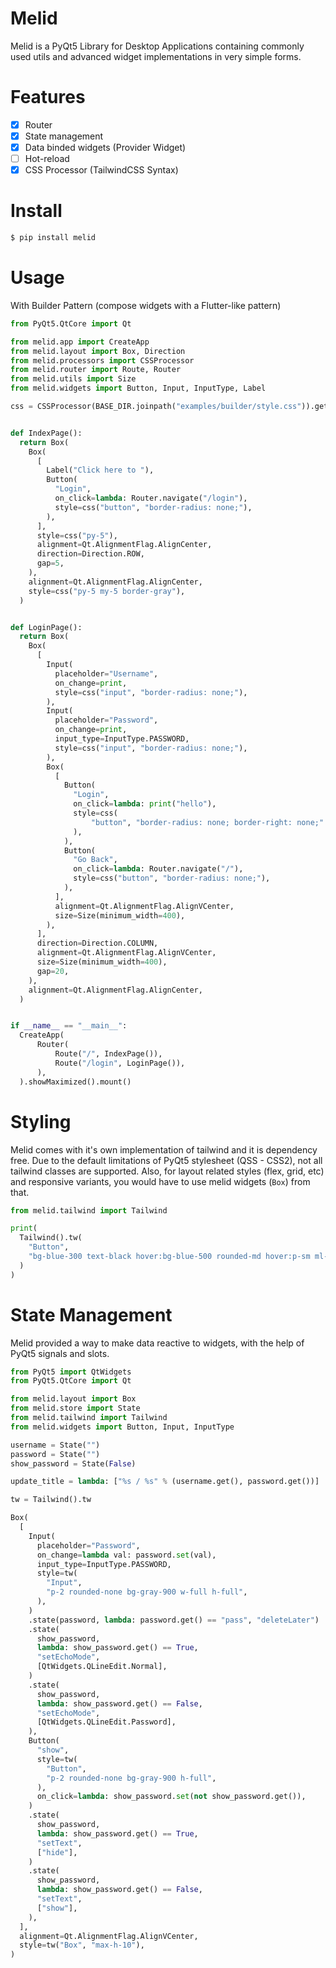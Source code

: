 # Melid

Melid is a PyQt5 Library for Desktop Applications containing commonly used utils and advanced widget implementations in very simple forms.

# Features

- [x] Router
- [x] State management
- [x] Data binded widgets (Provider Widget)
- [ ] Hot-reload
- [x] CSS Processor (TailwindCSS Syntax)

# Install

```sh
$ pip install melid
```

# Usage

With Builder Pattern (compose widgets with a Flutter-like pattern)

```python
from PyQt5.QtCore import Qt

from melid.app import CreateApp
from melid.layout import Box, Direction
from melid.processors import CSSProcessor
from melid.router import Route, Router
from melid.utils import Size
from melid.widgets import Button, Input, InputType, Label

css = CSSProcessor(BASE_DIR.joinpath("examples/builder/style.css")).get


def IndexPage():
  return Box(
    Box(
      [
        Label("Click here to "),
        Button(
          "Login",
          on_click=lambda: Router.navigate("/login"),
          style=css("button", "border-radius: none;"),
        ),
      ],
      style=css("py-5"),
      alignment=Qt.AlignmentFlag.AlignCenter,
      direction=Direction.ROW,
      gap=5,
    ),
    alignment=Qt.AlignmentFlag.AlignCenter,
    style=css("py-5 my-5 border-gray"),
  )


def LoginPage():
  return Box(
    Box(
      [
        Input(
          placeholder="Username",
          on_change=print,
          style=css("input", "border-radius: none;"),
        ),
        Input(
          placeholder="Password",
          on_change=print,
          input_type=InputType.PASSWORD,
          style=css("input", "border-radius: none;"),
        ),
        Box(
          [
            Button(
              "Login",
              on_click=lambda: print("hello"),
              style=css(
                  "button", "border-radius: none; border-right: none;"
              ),
            ),
            Button(
              "Go Back",
              on_click=lambda: Router.navigate("/"),
              style=css("button", "border-radius: none;"),
            ),
          ],
          alignment=Qt.AlignmentFlag.AlignVCenter,
          size=Size(minimum_width=400),
        ),
      ],
      direction=Direction.COLUMN,
      alignment=Qt.AlignmentFlag.AlignVCenter,
      size=Size(minimum_width=400),
      gap=20,
    ),
    alignment=Qt.AlignmentFlag.AlignCenter,
  )


if __name__ == "__main__":
  CreateApp(
      Router(
          Route("/", IndexPage()),
          Route("/login", LoginPage()),
      ),
  ).showMaximized().mount()
```

# Styling

Melid comes with it's own implementation of tailwind and it is dependency free.
Due to the default limitations of PyQt5 stylesheet (QSS - CSS2), not all tailwind classes are supported. Also, for layout related styles (flex, grid, etc) and responsive variants, you would have to use melid widgets (`Box`) from that.

```python
from melid.tailwind import Tailwind

print(
  Tailwind().tw(
    "Button",
    "bg-blue-300 text-black hover:bg-blue-500 rounded-md hover:p-sm ml-sm",
  )
)
```

# State Management

Melid provided a way to make data reactive to widgets, with the help of PyQt5 signals and slots.

```python
from PyQt5 import QtWidgets
from PyQt5.QtCore import Qt

from melid.layout import Box
from melid.store import State
from melid.tailwind import Tailwind
from melid.widgets import Button, Input, InputType

username = State("")
password = State("")
show_password = State(False)

update_title = lambda: ["%s / %s" % (username.get(), password.get())]

tw = Tailwind().tw

Box(
  [
    Input(
      placeholder="Password",
      on_change=lambda val: password.set(val),
      input_type=InputType.PASSWORD,
      style=tw(
        "Input",
        "p-2 rounded-none bg-gray-900 w-full h-full",
      ),
    )
    .state(password, lambda: password.get() == "pass", "deleteLater")
    .state(
      show_password,
      lambda: show_password.get() == True,
      "setEchoMode",
      [QtWidgets.QLineEdit.Normal],
    )
    .state(
      show_password,
      lambda: show_password.get() == False,
      "setEchoMode",
      [QtWidgets.QLineEdit.Password],
    ),
    Button(
      "show",
      style=tw(
        "Button",
        "p-2 rounded-none bg-gray-900 h-full",
      ),
      on_click=lambda: show_password.set(not show_password.get()),
    )
    .state(
      show_password,
      lambda: show_password.get() == True,
      "setText",
      ["hide"],
    )
    .state(
      show_password,
      lambda: show_password.get() == False,
      "setText",
      ["show"],
    ),
  ],
  alignment=Qt.AlignmentFlag.AlignVCenter,
  style=tw("Box", "max-h-10"),
)
```
